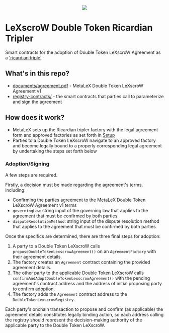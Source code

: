 <p align="center">
  <img src="https://pbs.twimg.com/media/GIZRzEIXcAADT9j.png"/>
</p>

# LeXscroW Double Token Ricardian Tripler

Smart contracts for the adoption of Double Token LeXscroW Agreement as a ['ricardian triple'](https://financialcryptography.com/mt/archives/001556.html). 

## What's in this repo?

- [documents/agreement.pdf](documents/agreement.pdf) - MetaLeX Double Token LeXscroW Agreement v1 
- [registry-contracts/](registry-contracts/) - the smart contracts that parties call to parameterize and sign the agreement 

## How does it work?

- MetaLeX sets up the Ricardian tripler factory with the legal agreement form and approved factories as set forth in [Setup](https://github.com/MetaLex-Tech/RicardianTriplerDoubleTokenLeXscroW/tree/main/registry-contracts#setup)
- Parties to a Double Token LeXscroW navigate to an approved factory and become legally bound to a properly corresponding legal agreement by undertaking the steps set forth below

### Adoption/Signing

A few steps are required.

Firstly, a decision must be made regarding the agreement's terms, including:
- Confirming the parties agreement to the MetaLeX Double Token LeXscroW Agreement v1 terms 
- `governingLaw`: string input of the governing law that applies to the agreement that must be confirmed by both parties
- `disputeResolutionMethod`: string input of the dispute resolution method that applies to the agreement that must be confirmed by both parties


Once the specifics are determined, there are three final steps for adoption:

1.  A party to a Double Token LeXscroW calls `proposeDoubleTokenLexscrowAgreement()` on an `AgreementFactory` with their agreement details.
2.  The factory creates an `Agreement` contract containing the provided agreement details.
3.  The other party to the applicable Double Token LeXscroW calls `confirmAndAdoptDoubleTokenLexscrowAgreement()` with the pending agreement's contract address and the address of initial proposing party to confirm adoption.
4.  The factory adds the `Agreement` contract address to the `DoubleTokenLexscrowRegistry`.
  
Each party's onchain transaction to propose and confirm (as applicable) the agreement details constitutes legally binding action, so each address calling the registry should represent the decision-making authority of the applicable party to the Double Token LeXscroW.


